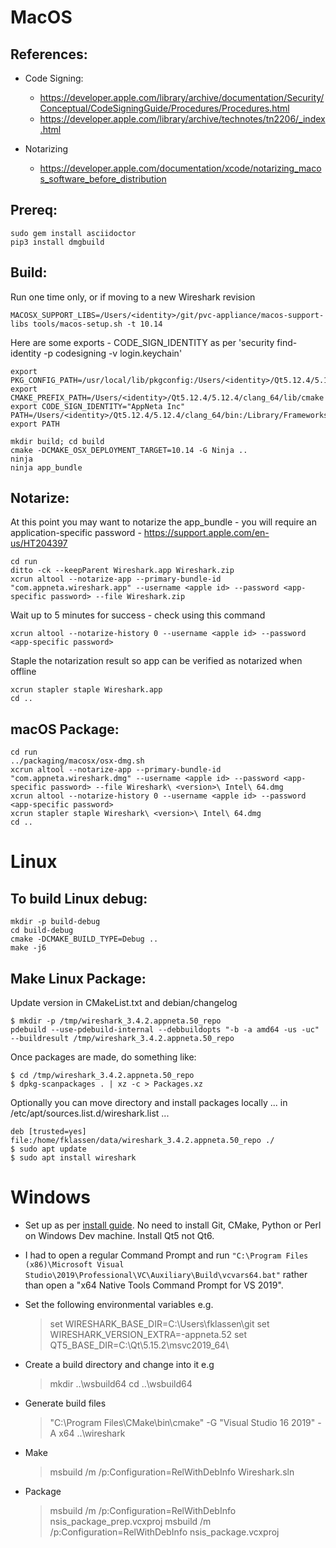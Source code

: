 MacOS
=====

References:
-----------

* Code Signing:
    * https://developer.apple.com/library/archive/documentation/Security/Conceptual/CodeSigningGuide/Procedures/Procedures.html
    * https://developer.apple.com/library/archive/technotes/tn2206/_index.html

* Notarizing
    * https://developer.apple.com/documentation/xcode/notarizing_macos_software_before_distribution

Prereq:
-------

    sudo gem install asciidoctor
    pip3 install dmgbuild

Build:
------

Run one time only, or if moving to a new Wireshark revision

    MACOSX_SUPPORT_LIBS=/Users/<identity>/git/pvc-appliance/macos-support-libs tools/macos-setup.sh -t 10.14

Here are some exports - CODE_SIGN_IDENTITY as per 'security find-identity -p codesigning -v login.keychain'

    export PKG_CONFIG_PATH=/usr/local/lib/pkgconfig:/Users/<identity>/Qt5.12.4/5.12.4/clang_64/lib/pkgconfig
    export CMAKE_PREFIX_PATH=/Users/<identity>/Qt5.12.4/5.12.4/clang_64/lib/cmake
    export CODE_SIGN_IDENTITY="AppNeta Inc"
    PATH=/Users/<identity>/Qt5.12.4/5.12.4/clang_64/bin:/Library/Frameworks/Python.framework/Versions/3.7/bin/:$PATH
    export PATH

    mkdir build; cd build
    cmake -DCMAKE_OSX_DEPLOYMENT_TARGET=10.14 -G Ninja ..
    ninja
    ninja app_bundle

Notarize:
---------

At this point you may want to notarize the app_bundle - you will require an
application-specific password - https://support.apple.com/en-us/HT204397

    cd run
    ditto -ck --keepParent Wireshark.app Wireshark.zip
    xcrun altool --notarize-app --primary-bundle-id "com.appneta.wireshark.app" --username <apple id> --password <app-specific password> --file Wireshark.zip

Wait up to 5 minutes for success - check using this command

    xcrun altool --notarize-history 0 --username <apple id> --password <app-specific password>

Staple the notarization result so app can be verified as notarized when offline

    xcrun stapler staple Wireshark.app
    cd ..

macOS Package:
--------------

    cd run
    ../packaging/macosx/osx-dmg.sh
    xcrun altool --notarize-app --primary-bundle-id "com.appneta.wireshark.dmg" --username <apple id> --password <app-specific password> --file Wireshark\ <version>\ Intel\ 64.dmg
    xcrun altool --notarize-history 0 --username <apple id> --password <app-specific password>
    xcrun stapler staple Wireshark\ <version>\ Intel\ 64.dmg
    cd ..

Linux
=====

To build Linux debug:
---------------------

    mkdir -p build-debug
    cd build-debug
    cmake -DCMAKE_BUILD_TYPE=Debug ..
    make -j6

Make Linux Package:
------------------

Update version in CMakeList.txt and debian/changelog

    $ mkdir -p /tmp/wireshark_3.4.2.appneta.50_repo
    pdebuild --use-pdebuild-internal --debbuildopts "-b -a amd64 -us -uc" --buildresult /tmp/wireshark_3.4.2.appneta.50_repo

Once packages are made, do something like:

    $ cd /tmp/wireshark_3.4.2.appneta.50_repo
    $ dpkg-scanpackages . | xz -c > Packages.xz

Optionally you can move directory and install packages locally
... in /etc/apt/sources.list.d/wireshark.list ...

    deb [trusted=yes] file:/home/fklassen/data/wireshark_3.4.2.appneta.50_repo ./
    $ sudo apt update
    $ sudo apt install wireshark

Windows
=======

* Set up as per [install guide](https://www.wireshark.org/docs/wsdg_html_chunked/ChSetupWin32.html).
  No need to install Git, CMake, Python or Perl on Windows Dev machine. Install Qt5 not Qt6.
  
* I had to open a regular Command Prompt and run 
  `"C:\Program Files (x86)\Microsoft Visual Studio\2019\Professional\VC\Auxiliary\Build\vcvars64.bat"`
  rather than open a "x64 Native Tools Command Prompt for VS 2019".

* Set the following environmental variables e.g.

    > set WIRESHARK_BASE_DIR=C:\Users\fklassen\git
    > set WIRESHARK_VERSION_EXTRA=-appneta.52
    > set QT5_BASE_DIR=C:\Qt\5.15.2\msvc2019_64\

* Create a build directory and change into it e.g

    > mkdir ..\wsbuild64
    > cd ..\wsbuild64

* Generate build files

     > "C:\Program Files\CMake\bin\cmake" -G "Visual Studio 16 2019" -A x64 ..\wireshark

* Make

    > msbuild /m /p:Configuration=RelWithDebInfo Wireshark.sln

* Package

    > msbuild /m /p:Configuration=RelWithDebInfo nsis_package_prep.vcxproj
    > msbuild /m /p:Configuration=RelWithDebInfo nsis_package.vcxproj



